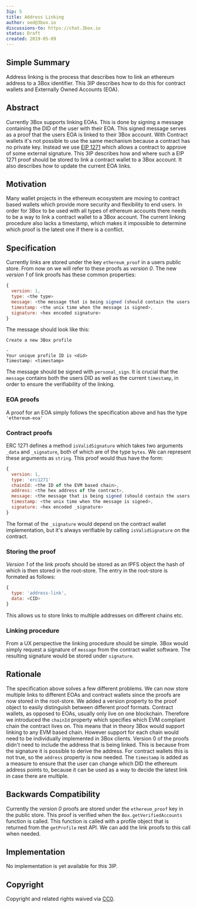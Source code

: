 ```yaml
---
3ip: 5
title: Address Linking
author: oed@3box.io
discussions-to: https://chat.3box.io
status: Draft
created: 2019-05-09
---
```


## Simple Summary
Address linking is the process that describes how to link an ethereum address to a 3Box identifier. This 3IP describes how to do this for contract wallets and Externally Owned Accounts (EOA).

## Abstract
Currently 3Box supports linking EOAs. This is done by signing a message containing the DID of the user with their EOA. This signed message serves as a proof that the users EOA is linked to their 3Box account. With Contract wallets it's not possible to use the same mechanism because a contract has no private key. Instead we use [EIP 1271](http://eips.ethereum.org/EIPS/eip-1271) which allows a contract to approve of some external signature. This 3IP describes how and where such a EIP 1271 proof should be stored to link a contract wallet to a 3Box account. It also describes how to update the current EOA links.

## Motivation
Many wallet projects in the ethereum ecosystem are moving to contract based wallets which provide more security and flexibility to end users. In order for 3Box to be used with all types of ethereum accounts there needs to be a way to link a contract wallet to a 3Box account. The current linking procedure also lacks a timestamp, which makes it impossible to determine which proof is the latest one if there is a conflict.

## Specification
Currently links are stored under the key `ethereum_proof` in a users public store. From now on we will refer to these proofs as *version 0*. The new *version 1* of link proofs has these common properties:
```js
{
  version: 1,
  type: <the type>
  message: <the message that is being signed (should contain the users DID, and the timestamp)>,
  timestamp: <the unix time when the message is signed>,
  signature: <hex encoded signature>
}
```
The message should look like this:
```
Create a new 3Box profile

-
Your unique profile ID is <did>
Timestamp: <timestamp>
```
The message should be signed with `personal_sign`. It is crucial that the `message` contains both the users DID as well as the current `timestamp`, in order to ensure the verifiability of the linking.

### EOA proofs
A proof for an EOA simply follows the specification above and has the type `'ethereum-eoa'`

### Contract proofs
ERC 1271 defines a method `isValidSignature` which takes two arguments `_data` and `_signature`, both of which are of the type `bytes`. We can represent these arguments as `string`. This proof would thus have the form:
```js
{
  version: 1,
  type: 'erc1271'
  chainId: <the ID of the EVM based chain>,
  address: <the hex address of the contract>,
  message: <the message that is being signed (should contain the users DID, and the timestamp)>,
  timestamp: <the unix time when the message is signed>,
  signature: <hex encoded _signature>
}
```
The format of the `_signature` would depend on the contract wallet implementation, but it's always verifiable by calling `isValidSignature` on the contract.

### Storing the proof
*Version 1* of the link proofs should be stored as an IPFS object the hash of which is then stored in the root-store. The entry in the root-store is formated as follows:
```js
{
  type: 'address-link',
  data: <CID>
}
```
This allows us to store links to multiple addresses on different chains etc.

### Linking procedure
From a UX perspective the linking procedure should be simple. 3Box would simply request a signature of `message` from the contract wallet software. The resulting signature would be stored under `signature`.

## Rationale
The specification above solves a few different problems. We can now store multiple links to different EOAs and contract wallets since the proofs are now stored in the root-store. We added a version property to the proof object to easily distinguish between different proof formats. Contract wallets, as opposed to EOAs, usually only live on one blockchain. Therefore we introduced the `chainId` property which specifies which EVM compliant chain the contract lives on. This means that in theory 3Box would support linking to any EVM based chain. However support for each chain would need to be individually implemented in 3Box clients. Version 0 of the proofs didn't need to include the address that is being linked. This is because from the signature it is possible to derive the address. For contract wallets this is not true, so the `address` property is now needed. The `timestamp` is added as a measure to ensure that the user can change which DID the ethereum address points to, because it can be used as a way to decide the latest link in case there are multiple.

## Backwards Compatibility
Currently the *version 0* proofs are stored under the `ethereum_proof` key in the public store. This proof is verified when the `Box.getVerifiedAccounts` function is called. This function is called with a profile object that is returned from the `getProfile` rest API. We can add the link proofs to this call when needed.

## Implementation
No implementation is yet available for this 3IP.

## Copyright
Copyright and related rights waived via [CC0](https://creativecommons.org/publicdomain/zero/1.0/).

